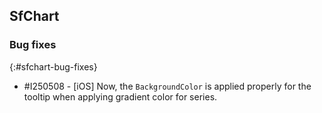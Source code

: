 ## SfChart

### Bug fixes
{:#sfchart-bug-fixes}

* \#I250508 - [iOS] Now, the `BackgroundColor` is applied properly for the tooltip when applying gradient color for series.